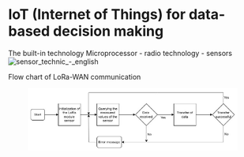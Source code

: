 # IoT (Internet of Things) for data-based decision making

The built-in technology
Microprocessor - radio technology - sensors
![sensor_technic_-_english](https://github.com/user-attachments/assets/3443c237-ca56-410a-9b16-7c35d4bdc1d5)



Flow chart of LoRa-WAN communication

<figure><img src="../.gitbook/assets/Imagen de WhatsApp 2024-08-01 a las 12.03.02_37b14713.jpg" alt=""><figcaption></figcaption></figure>

